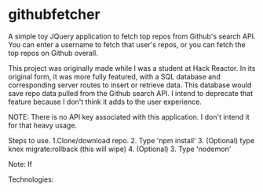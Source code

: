 # githubfetcher

A simple toy JQuery application to fetch top repos from Github's search API. You can enter a username to fetch that user's repos, or you can fetch the top repos on Github overall. 

This project was originally made while I was a student at Hack Reactor. In its original form, it was more fully featured, with a SQL database and corresponding server routes to insert or retrieve data. This database would save repo data pulled from the Github search API. I intend to deprecate that feature because I don't think it adds to the user experience. 

NOTE: There is no API key associated with this application. I don't intend it for that heavy usage.

Steps to use.
1.Clone/download repo.
2. Type 'npm install'
3. (Optional) type knex migrate:rollback (this will wipe)
4. (Optional)
3. Type 'nodemon'

Note: If 

Technologies:
